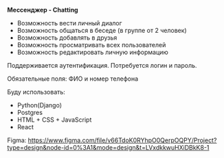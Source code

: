 **Мессенджер - Chatting**

- Возможность вести личный диалог
- Возможность общаться в беседе (в группе от 2 человек)
- Возможность добавлять в друзья
- Возможность просматривать всех пользователей
- Возможность редактировать личную информацию

Поддерживается аутентификация. Потребуется логин и пароль.

Обязательные поля: ФИО и номер телефона

Буду использовать:
- Python(Django)
- Postgres
- HTML + CSS + JavaScript
- React

Figma: https://www.figma.com/file/v66TdoK0RYhpO0QerpOQPY/Project?type=design&node-id=0%3A1&mode=design&t=LVxdkkwuHXiDBkK8-1
